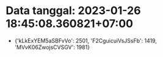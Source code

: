 # Data tanggal: 2023-01-26 18:45:08.360821+07:00

* {'kLkExYEM5aSBFvVo': 2501, 'F2CguicuiVsJSsFb': 1419, 'MVvK06ZwojsCVSGV': 1981}
